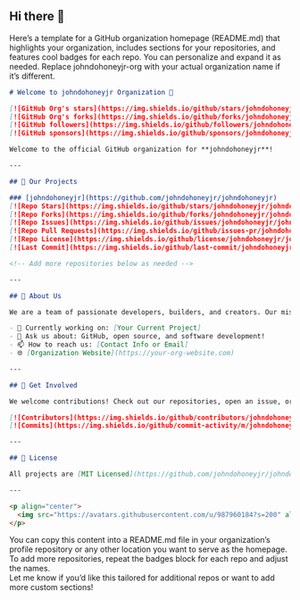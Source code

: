 ## Hi there 👋
Here’s a template for a GitHub organization homepage (README.md) that highlights your organization, includes sections for your repositories, and features cool badges for each repo. You can personalize and expand it as needed. Replace johndohoneyjr-org with your actual organization name if it’s different.

```markdown
# Welcome to johndohoneyjr Organization 👋

[![GitHub Org's stars](https://img.shields.io/github/stars/johndohoneyjr?style=social)](https://github.com/johndohoneyjr)
[![GitHub Org's forks](https://img.shields.io/github/forks/johndohoneyjr?style=social)](https://github.com/johndohoneyjr)
[![GitHub followers](https://img.shields.io/github/followers/johndohoneyjr?style=social)](https://github.com/johndohoneyjr)
[![GitHub sponsors](https://img.shields.io/github/sponsors/johndohoneyjr?style=social)](https://github.com/sponsors/johndohoneyjr)

Welcome to the official GitHub organization for **johndohoneyjr**!

---

## 🚀 Our Projects

### [johndohoneyjr](https://github.com/johndohoneyjr/johndohoneyjr)
[![Repo Stars](https://img.shields.io/github/stars/johndohoneyjr/johndohoneyjr?style=flat-square)](https://github.com/johndohoneyjr/johndohoneyjr/stargazers)
[![Repo Forks](https://img.shields.io/github/forks/johndohoneyjr/johndohoneyjr?style=flat-square)](https://github.com/johndohoneyjr/johndohoneyjr/network)
[![Repo Issues](https://img.shields.io/github/issues/johndohoneyjr/johndohoneyjr?style=flat-square)](https://github.com/johndohoneyjr/johndohoneyjr/issues)
[![Repo Pull Requests](https://img.shields.io/github/issues-pr/johndohoneyjr/johndohoneyjr?style=flat-square)](https://github.com/johndohoneyjr/johndohoneyjr/pulls)
[![Repo License](https://img.shields.io/github/license/johndohoneyjr/johndohoneyjr?style=flat-square)](https://github.com/johndohoneyjr/johndohoneyjr/blob/main/LICENSE)
[![Last Commit](https://img.shields.io/github/last-commit/johndohoneyjr/johndohoneyjr?style=flat-square)](https://github.com/johndohoneyjr/johndohoneyjr/commits/main)

<!-- Add more repositories below as needed -->

---

## 🌟 About Us

We are a team of passionate developers, builders, and creators. Our mission is to create impactful and inspiring open-source projects.

- 🔭 Currently working on: [Your Current Project]
- 💬 Ask us about: GitHub, open source, and software development!
- 📫 How to reach us: [Contact Info or Email]
- 🌐 [Organization Website](https://your-org-website.com)

---

## 📢 Get Involved

We welcome contributions! Check out our repositories, open an issue, or submit a pull request to get started.

[![Contributors](https://img.shields.io/github/contributors/johndohoneyjr/johndohoneyjr?style=flat-square)](https://github.com/johndohoneyjr/johndohoneyjr/graphs/contributors)
[![Commits](https://img.shields.io/github/commit-activity/m/johndohoneyjr/johndohoneyjr?style=flat-square)](https://github.com/johndohoneyjr/johndohoneyjr/commits/main)

---

## 📄 License

All projects are [MIT Licensed](https://github.com/johndohoneyjr/johndohoneyjr/blob/main/LICENSE), unless otherwise specified.

---

<p align="center">
  <img src="https://avatars.githubusercontent.com/u/987960184?s=200" alt="Organization Logo" width="100"/>
</p>
```

You can copy this content into a README.md file in your organization’s profile repository or any other location you want to serve as the homepage.  
To add more repositories, repeat the badges block for each repo and adjust the names.  
Let me know if you’d like this tailored for additional repos or want to add more custom sections!
